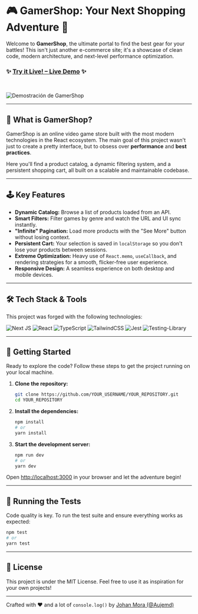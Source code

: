 # 🎮 GamerShop: Your Next Shopping Adventure 🚀

Welcome to **GamerShop**, the ultimate portal to find the best gear for your battles! This isn't just another e-commerce site; it's a showcase of clean code, modern architecture, and next-level performance optimization.

### ✨ **[Try it Live! – Live Demo](https://gamer-shop-zeta.vercel.app/)** ✨

<br>

![Demostración de GamerShop](https://github.com/user-attachments/assets/37669c28-4505-4f6a-9cef-4551bded7da3)

---

## 🎯 What is GamerShop?

GamerShop is an online video game store built with the most modern technologies in the React ecosystem. The main goal of this project wasn't just to create a pretty interface, but to obsess over **performance** and **best practices**.

Here you'll find a product catalog, a dynamic filtering system, and a persistent shopping cart, all built on a scalable and maintainable codebase.

---

## 🕹️ Key Features

- **Dynamic Catalog:** Browse a list of products loaded from an API.
- **Smart Filters:** Filter games by genre and watch the URL and UI sync instantly.
- **"Infinite" Pagination:** Load more products with the "See More" button without losing context.
- **Persistent Cart:** Your selection is saved in `localStorage` so you don't lose your products between sessions.
- **Extreme Optimization:** Heavy use of `React.memo`, `useCallback`, and rendering strategies for a smooth, flicker-free user experience.
- **Responsive Design:** A seamless experience on both desktop and mobile devices.

---

## 🛠️ Tech Stack & Tools

This project was forged with the following technologies:

![Next JS](https://img.shields.io/badge/Next-black?style=for-the-badge&logo=next.js&logoColor=white)
![React](https://img.shields.io/badge/React-20232A?style=for-the-badge&logo=react&logoColor=61DAFB)
![TypeScript](https://img.shields.io/badge/TypeScript-007ACC?style=for-the-badge&logo=typescript&logoColor=white)
![TailwindCSS](https://img.shields.io/badge/Tailwind_CSS-38B2AC?style=for-the-badge&logo=tailwind-css&logoColor=white)
![Jest](https://img.shields.io/badge/Jest-C21325?style=for-the-badge&logo=jest&logoColor=white)
![Testing-Library](https://img.shields.io/badge/Testing_Library-E33332?style=for-the-badge&logo=testing-library&logoColor=white)

---

## 🚀 Getting Started

Ready to explore the code? Follow these steps to get the project running on your local machine.

1.  **Clone the repository:**

    ```bash
    git clone https://github.com/YOUR_USERNAME/YOUR_REPOSITORY.git
    cd YOUR_REPOSITORY
    ```

2.  **Install the dependencies:**

    ```bash
    npm install
    # or
    yarn install
    ```

3.  **Start the development server:**
    ```bash
    npm run dev
    # or
    yarn dev
    ```

Open [http://localhost:3000](http://localhost:3000) in your browser and let the adventure begin!

---

## 🧪 Running the Tests

Code quality is key. To run the test suite and ensure everything works as expected:

```bash
npm test
# or
yarn test
```

---

## 📄 License

This project is under the MIT License. Feel free to use it as inspiration for your own projects!

---

Crafted with ❤️ and a lot of `console.log()` by [Johan Mora (@Aujemd)](https://github.com/Aujemd)
